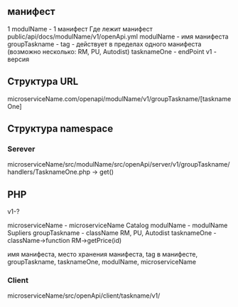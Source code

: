 ## манифест
1 modulName - 1 манифест Где лежит манифест public/api/docs/modulName/v1/openApi.yml
modulName - имя манифеста
groupTaskname - tag - действует в пределах одного манифеста (возможно несколько: RM, PU, Autodist)
tasknameOne - endPoint
v1 - версия


## Структура URL
microserviceName.com/openapi/modulName/v1/groupTaskname/[tasknameOne]


## Структура namespace
### Serever
microserviceName/src/modulName/src/openApi/server/v1/groupTaskname/handlers/TasknameOne.php -> get()


## PHP

v1-?

microserviceName - microserviceName       Catalog
modulName - modulName                     Supliers
groupTaskname - className                 RM, PU, Autodist
tasknameOne - className->function         RM->getPrice(id)





имя манифеста, место хранения манифеста, tag в манифесте,  groupTaskname, tasknameOne,  modulName,  microserviceName


### Client
microserviceName/src/openApi/client/taskname/v1/

